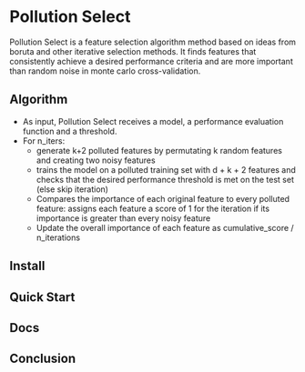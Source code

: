 # Pollution Select

Pollution Select is a feature selection algorithm method based on ideas from
boruta and other iterative selection methods. It finds features that consistently achieve
a desired performance criteria and are more important than random noise in
monte carlo cross-validation. 

## Algorithm
 - As input, Pollution Select receives a model, a performance evaluation function and a
 threshold. 
 - For n_iters:
    - generate k+2 polluted features by permutating k random features and creating
    two noisy features
    - trains the model on a polluted training set with d + k + 2 features and checks
     that the desired performance threshold is met on the test set (else skip iteration)
    - Compares the importance of each original feature to every polluted feature:
    assigns each feature a score of 1 for the iteration if its importance is greater
     than every noisy feature
    - Update the overall importance of each feature as cumulative_score / n_iterations 

## Install

## Quick Start

## Docs

## Conclusion